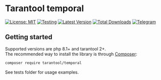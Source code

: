 # Tarantool temporal
[![License: MIT](https://img.shields.io/badge/License-MIT-yellow.svg)](https://opensource.org/licenses/MIT)
[![Testing](https://github.com/tarantool-php/temporal/actions/workflows/tests.yml/badge.svg)](https://github.com/tarantool-php/temporal/actions/workflows/tests.yml)
[![Latest Version](https://img.shields.io/github/release/tarantool-php/temporal.svg?style=flat-square)](https://github.com/tarantool-php/temporal/releases)
[![Total Downloads](https://img.shields.io/packagist/dt/tarantool/temporal.svg?style=flat-square)](https://packagist.org/packages/tarantool/temporal)
[![Telegram](https://img.shields.io/badge/Telegram-join%20chat-blue.svg)](https://t.me/tarantool_php)

## Getting started
Supported versions are php 8.1+ and tarantool 2+.\
The recommended way to install the library is through [Composer](http://getcomposer.org):
```bash
composer require tarantool/temporal
```

See tests folder for usage examples.
